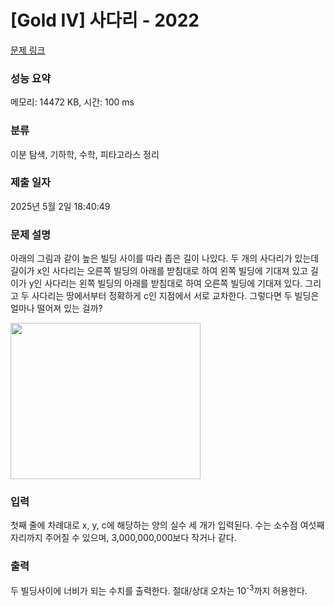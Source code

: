 # [Gold IV] 사다리 - 2022 

[문제 링크](https://www.acmicpc.net/problem/2022) 

### 성능 요약

메모리: 14472 KB, 시간: 100 ms

### 분류

이분 탐색, 기하학, 수학, 피타고라스 정리

### 제출 일자

2025년 5월 2일 18:40:49

### 문제 설명

<p>아래의 그림과 같이 높은 빌딩 사이를 따라 좁은 길이 나있다. 두 개의 사다리가 있는데 길이가 x인 사다리는 오른쪽 빌딩의 아래를 받침대로 하여 왼쪽 빌딩에 기대져 있고 길이가 y인 사다리는 왼쪽 빌딩의 아래를 받침대로 하여 오른쪽 빌딩에 기대져 있다. 그리고 두 사다리는 땅에서부터 정확하게 c인 지점에서 서로 교차한다. 그렇다면 두 빌딩은 얼마나 떨어져 있는 걸까?</p>

<p><img alt="" src="https://onlinejudgeimages.s3-ap-northeast-1.amazonaws.com/upload/201007/ladd.png" style="height:250px; width:304px"></p>

### 입력 

 <p>첫째 줄에 차례대로 x, y, c에 해당하는 양의 실수 세 개가 입력된다. 수는 소수점 여섯째 자리까지 주어질 수 있으며, 3,000,000,000보다 작거나 같다.</p>

### 출력 

 <p>두 빌딩사이에 너비가 되는 수치를 출력한다. 절대/상대 오차는 10<sup>-3</sup>까지 허용한다.</p>

